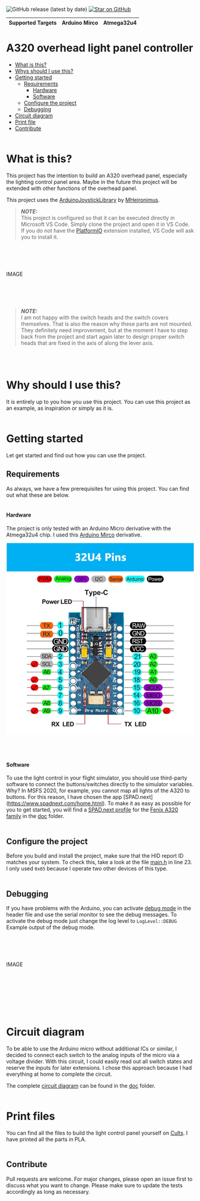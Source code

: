 ![GitHub release (latest by date)](https://img.shields.io/github/v/release/mkrimm/A320-LightPanel?color=green&logo=github-actions)
[![Star on GitHub](https://img.shields.io/github/stars/mkrimm/A320-LightPanel?style=social)](https://github.com/mkrimm/A320-LightPanel/stargazers)

| Supported Targets | Arduino Mirco | Atmega32u4 |
| ----------------- | ------------- | ---------- |


# A320 overhead light panel controller

* [What is this?](#what-is-this)
* [Whys should I use this?](#when-should-i-use-this)
* [Getting started](#getting-started)
  * [Requirements](#requirements)
    * [Hardware](#hardware)
    * [Software](#software)
  * [Configure the project](#configure-the-project)
  * [Debugging](#debugging)
* [Circuit diagram](#circuit-diagram)
* [Print file](#print-files)
* [Contribute](#contribute)
<br><br>


# What is this?

This project has the intention to build an A320 overhead panel, especially the lighting control panel area.
Maybe in the future this project will be extended with other functions of the overhead panel.

This project uses the [ArduinoJoystickLibrary](https://github.com/MHeironimus/ArduinoJoystickLibrary) by [MHeironimus](https://github.com/MHeironimus).

> **_NOTE:_** <br>
This project is configured so that it can be executed directly in Microsoft VS Code.
Simply clone the project and open it in VS Code.
If you do not have the [PlatformIO](https://platformio.org) extension installed, VS Code will ask you to install it.

<br><br><br><br>
IMAGE
<br><br><br><br><br>

> **_NOTE:_** <br>
I am not happy with the switch heads and the switch covers themselves.
That is also the reason why these parts are not mounted.
They definitely need improvement, but at the moment I have to step back from the project and start again later to design proper switch heads that are fixed in the axis of along the lever axis.

<br><br>


# Why should I use this?

It is entirely up to you how you use this project.
You can use this project as an example, as inspiration or simply as it is.
<br><br>


# Getting started

Let get started and find out how you can use the project.
<br>


## Requirements

As always, we have a few prerequisites for using this project.
You can find out what these are below.
<br><br>


#### Hardware

The project is only tested with an Arduino Micro derivative with the Atmega32u4 chip.
I used this [Arduino Mirco](https://www.amazon.de/dp/B0CXXPNQS1?ref=ppx_yo2ov_dt_b_fed_asin_title) derivative.

![Atmega32u4](doc/images/Atmega32u4.png)

<br><br>

#### Software

To use the light control in your flight simulator, you should use third-party software to connect the buttons/switches directly to the simulator variables.
Why?
In MSFS 2020, for example, you cannot map all lights of the A320 to buttons.
For this reason, I have chosen the app [SPAD.next] (https://www.spadnext.com/home.html).
To make it as easy as possible for you to get started, you will find a [SPAD.next profile]() for the [Fenix A320 family](https://fenixsim.com/) in the [doc]() folder.
<br><br>


## Configure the project

Before you build and install the project, make sure that the HID report ID matches your system.
To check this, take a look at the file [main.h](src/main.h#L23) in line 23.
I only used `0x05` because I operate two other devices of this type.
<br><br>


## Debugging

If you have problems with the Arduino, you can activate [debug mode](src/main.h#L20) in the header file and use the serial monitor to see the debug messages.
To activate the debug mode just change the log level to `LogLevel::DEBUG`
Example output of the debug mode.

<br><br><br><br>
IMAGE
<br><br><br><br><br>

<br><br>


# Circuit diagram

To be able to use the Arduino micro without additional ICs or similar, I decided to connect each switch to the analog inputs of the micro via a voltage divider.
With this circuit, I could easily read out all switch states and reserve the inputs for later extensions.
I chose this approach because I had everything at home to complete the circuit.

The complete [circuit diagram]() can be found in the [doc](doc) folder.
<br><br>


# Print files

You can find all the files to build the light control panel yourself on [Cults]().
I have printed all the parts in PLA.
<br><br>


## Contribute

Pull requests are welcome.
For major changes, please open an issue first to discuss what you want to change.
Please make sure to update the tests accordingly as long as necessary.


[githubReleaseBadge]: https://img.shields.io/github/v/release/mkrimm/A320-LightPanel?color=orange&logo=github-actions